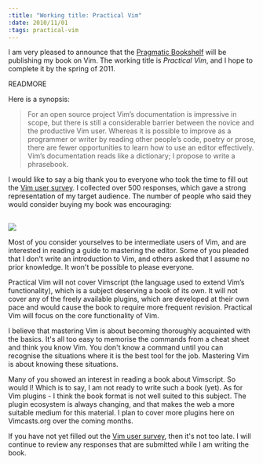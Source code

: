 ```yaml
--- 
:title: "Working title: Practical Vim"
:date: 2010/11/01
:tags: practical-vim
---
```


I am very pleased to announce that the [Pragmatic Bookshelf][prags] will be publishing my book on Vim. The working title is *Practical Vim*, and I hope to complete it by the spring of 2011.
 
READMORE

Here is a synopsis:

> For an open source project Vim’s documentation is impressive in scope, but there is still a considerable barrier between the novice and the productive Vim user. Whereas it is possible to improve as a programmer or writer by reading other people’s code, poetry or prose, there are fewer opportunities to learn how to use an editor effectively. Vim’s documentation reads like a dictionary; I propose to write a phrasebook.

[prags]: http://pragprog.com/


I would like to say a big thank you to everyone who took the time to fill out the [Vim user survey][survey]. I collected over 500 responses, which gave a strong representation of my target audience. The number of people who said they would consider buying my book was encouraging:

<img src="http://chart.apis.google.com/chart?chd=s:9U&chl=Yes|No&chtt=If+Drew+Neil+wrote+a+book+about+Vim,+would+you+consider+buying+it?&cht=p&chs=480x360&chxr=0,75,25" style="margin-top:16px;"/>

Most of you consider yourselves to be intermediate users of Vim, and are interested in reading a guide to mastering the editor. Some of you pleaded that I don't write an introduction to Vim, and others asked that I assume no prior knowledge. It won't be possible to please everyone. 

Practical Vim will not cover Vimscript (the language used to extend Vim’s functionality), which is a subject deserving a book of its own. It will not cover any of the freely available plugins, which are developed at their own pace and would cause the book to require more frequent revision. Practical Vim will focus on the core functionality of Vim.

I believe that mastering Vim is about becoming thoroughly acquainted with the basics. It's all too easy to memorise the commands from a cheat sheet and think you know Vim. You don't know a command until you can recognise the situations where it is the best tool for the job. Mastering Vim is about knowing these situations. 

Many of you showed an interest in reading a book about Vimscript. So would I! Which is to say, I am not ready to write such a book (yet). As for Vim plugins - I think the book format is not well suited to this subject. The plugin ecosystem is always changing, and that makes the web a more suitable medium for this material. I plan to cover more plugins here on Vimcasts.org over the coming months.

If you have not yet filled out the [Vim user survey][survey], then it's not too late. I will continue to review any responses that are submitted while I am writing the book.

[survey]: https://spreadsheets0.google.com/a/vimcasts.org/viewform?formkey=dHYyTUhqVVo4WDhuVTR2M1cwbEJNSVE6MQ
